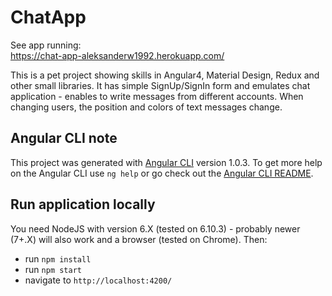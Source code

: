 # ChatApp
See app running:  
https://chat-app-aleksanderw1992.herokuapp.com/

This is a pet project showing skills in Angular4, Material Design, Redux and other small libraries. It has simple SignUp/SignIn form and emulates chat application - enables to write messages from different accounts. When changing users, the position and colors of text messages change.

## Angular CLI note
This project was generated with [Angular CLI](https://github.com/angular/angular-cli) version 1.0.3.
To get more help on the Angular CLI use `ng help` or go check out the [Angular CLI README](https://github.com/angular/angular-cli/blob/master/README.md).

## Run application locally
You need NodeJS with version 6.X (tested on 6.10.3) - probably newer (7+.X) will also work and a browser (tested on Chrome). Then:
* run `npm install`
* run `npm start`
* navigate to `http://localhost:4200/`
